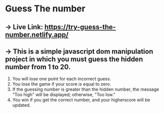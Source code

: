 # Guess The number

## -> Live Link: https://try-guess-the-number.netlify.app/

## -> This is a simple javascript dom manipulation project in which you must guess the hidden number from 1 to 20.

1. You will lose one point for each incorrect guess.
2. You lose the game if your score is equal to zero.
3. If the guessing number is greater than the hidden number, the message "Too high" will be displayed; otherwise, "Too low."
4. You win if you get the correct number, and your higherscore will be updated.
